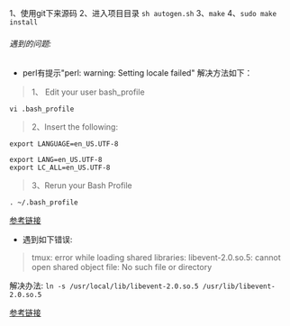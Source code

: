 1、使用git下来源码
2、进入项目目录 `sh autogen.sh`
3、`make`
4、`sudo make install`

###### 遇到的问题:

* perl有提示"perl: warning: Setting locale failed"
解决方法如下：

>1、 Edit your user bash_profile

```
vi .bash_profile
```

>2、Insert the following:

```
export LANGUAGE=en_US.UTF-8

export LANG=en_US.UTF-8
export LC_ALL=en_US.UTF-8
```

>3、Rerun your Bash Profile

```
. ~/.bash_profile 
```
[参考链接](http://derrick-caluag.blogspot.com/2013/03/annoying-perl-warning-setting-locale.html)

* 遇到如下错误:
> tmux: error while loading shared libraries: libevent-2.0.so.5: cannot open shared object file: No such file or directory

解决办法:
`ln -s /usr/local/lib/libevent-2.0.so.5 /usr/lib/libevent-2.0.so.5`

[参考链接](http://www.nigeldunn.com/2011/12/11/libevent-2-0-so-5-cannot-open-shared-object-file-no-such-file-or-directory/)
